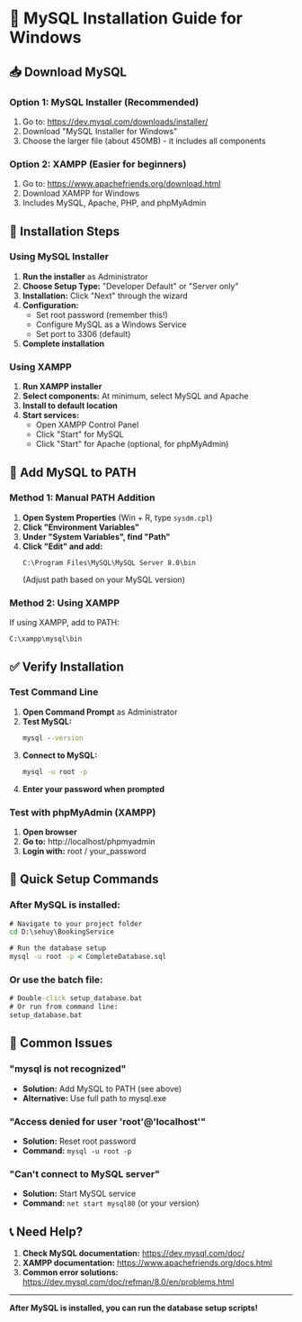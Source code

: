 # 🐬 MySQL Installation Guide for Windows

## 📥 Download MySQL

### Option 1: MySQL Installer (Recommended)
1. Go to: https://dev.mysql.com/downloads/installer/
2. Download "MySQL Installer for Windows"
3. Choose the larger file (about 450MB) - it includes all components

### Option 2: XAMPP (Easier for beginners)
1. Go to: https://www.apachefriends.org/download.html
2. Download XAMPP for Windows
3. Includes MySQL, Apache, PHP, and phpMyAdmin

## 🔧 Installation Steps

### Using MySQL Installer
1. **Run the installer** as Administrator
2. **Choose Setup Type:** "Developer Default" or "Server only"
3. **Installation:** Click "Next" through the wizard
4. **Configuration:**
   - Set root password (remember this!)
   - Configure MySQL as a Windows Service
   - Set port to 3306 (default)
5. **Complete installation**

### Using XAMPP
1. **Run XAMPP installer**
2. **Select components:** At minimum, select MySQL and Apache
3. **Install to default location**
4. **Start services:**
   - Open XAMPP Control Panel
   - Click "Start" for MySQL
   - Click "Start" for Apache (optional, for phpMyAdmin)

## 🔗 Add MySQL to PATH

### Method 1: Manual PATH Addition
1. **Open System Properties** (Win + R, type `sysdm.cpl`)
2. **Click "Environment Variables"**
3. **Under "System Variables", find "Path"**
4. **Click "Edit" and add:**
   ```
   C:\Program Files\MySQL\MySQL Server 8.0\bin
   ```
   (Adjust path based on your MySQL version)

### Method 2: Using XAMPP
If using XAMPP, add to PATH:
```
C:\xampp\mysql\bin
```

## ✅ Verify Installation

### Test Command Line
1. **Open Command Prompt** as Administrator
2. **Test MySQL:**
   ```cmd
   mysql --version
   ```
3. **Connect to MySQL:**
   ```cmd
   mysql -u root -p
   ```
4. **Enter your password when prompted**

### Test with phpMyAdmin (XAMPP)
1. **Open browser**
2. **Go to:** http://localhost/phpmyadmin
3. **Login with:** root / your_password

## 🚀 Quick Setup Commands

### After MySQL is installed:
```cmd
# Navigate to your project folder
cd D:\sehuy\BookingService

# Run the database setup
mysql -u root -p < CompleteDatabase.sql
```

### Or use the batch file:
```cmd
# Double-click setup_database.bat
# Or run from command line:
setup_database.bat
```

## 🔧 Common Issues

### "mysql is not recognized"
- **Solution:** Add MySQL to PATH (see above)
- **Alternative:** Use full path to mysql.exe

### "Access denied for user 'root'@'localhost'"
- **Solution:** Reset root password
- **Command:** `mysql -u root -p`

### "Can't connect to MySQL server"
- **Solution:** Start MySQL service
- **Command:** `net start mysql80` (or your version)

## 📞 Need Help?

1. **Check MySQL documentation:** https://dev.mysql.com/doc/
2. **XAMPP documentation:** https://www.apachefriends.org/docs.html
3. **Common error solutions:** https://dev.mysql.com/doc/refman/8.0/en/problems.html

---

**After MySQL is installed, you can run the database setup scripts!** 